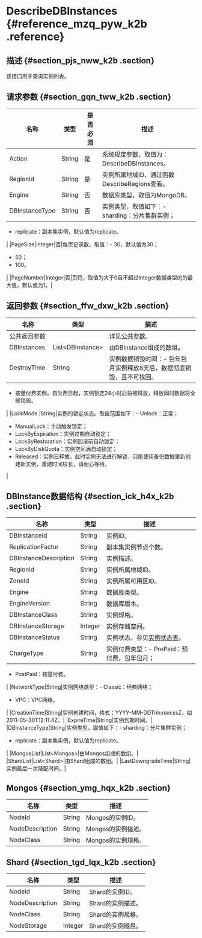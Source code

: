 # DescribeDBInstances {#reference_mzq_pyw_k2b .reference}

## 描述 {#section_pjs_nww_k2b .section}

该接口用于查询实例列表。

## 请求参数 {#section_gqn_tww_k2b .section}

|名称|类型|是否必须|描述|
|--|--|----|--|
|Action|String|是|系统规定参数，取值为：DescribeDBInstances。|
|RegionId|String|是|实例所属地域ID，通过函数DescribeRegions查看。|
|Engine|String|否|数据库类型，取值为MongoDB。|
|DBInstanceType|String|否|实例类型，取值如下：-   sharding：分片集群实例；
-   replicate：副本集实例，默认值为replicate。

|
|PageSize|Integer|否|每页记录数，取值：-   30，默认值为30；
-   50；
-   100。

|
|PageNumber|Integer|否|页码，取值为大于0且不超过Integer数据类型的的最大值，默认值为1。|

## 返回参数 {#section_ffw_dxw_k2b .section}

|名称|类型|描述|
|--|--|--|
|公共返回参数| |详见[公共参数](cn.zh-CN/API参考/公共参数.md#)。|
|DBInstances|List<DBInstance\>|由DBInstance组成的数组。|
|DestroyTime |String|实例数据销毁时间：-   包年包月实例释放8天后，数据彻底销毁，且不可找回。
-   按量付费实例，自欠费日起，实例锁定24小时后将被释放，释放同时数据将全部销毁。

 |
|LockMode |String|实例的锁定状态。取值范围如下：-   Unlock：正常；
-   ManualLock：手动触发锁定；
-   LockByExpiration：实例过期自动锁定；
-   LockByRestoration：实例回滚前自动锁定；
-   LockByDiskQuota：实例空间满自动锁定；
-   Released：实例已释放。此时实例无法进行解锁，只能使用备份数据重新创建新实例，重建时间较长，请耐心等待。

|

## DBInstance数据结构 {#section_ick_h4x_k2b .section}

|名称|类型|描述|
|--|--|--|
|DBInstanceId|String|实例ID。|
|ReplicationFactor|String|副本集实例节点个数。|
|DBInstanceDescription|String|实例描述。|
|RegionId|String|实例所属地域ID。|
|ZoneId|String|实例所属可用区ID。|
|Engine|String|数据库类型。|
|EngineVersion|String|数据库版本。|
|DBInstanceClass|String|实例规格。|
|DBInstanceStorage|Integer|实例存储空间。|
|DBInstanceStatus|String|实例状态，参见[实例状态表](https://help.aliyun.com/document_detail/63870.html)。|
|ChargeType|String|实例付费类型：-   PrePaid：预付费，包年包月；
-   PostPaid：按量付费。

|
|NetworkType|String|实例网络类型：-   Classic：经典网络；
-   VPC：VPC网络。

|
|CreationTime|String|实例创建时间，格式：YYYY-MM-DDThh:mm:ssZ，如2011-05-30T12:11:4Z。|
|ExpireTime|String|实例到期时间。|
|DBInstanceType|String|实例类型，取值如下：-   sharding：分片集群实例；
-   replicate：副本集实例，默认值为replicate。

|
|MongosList|List<Mongos\>|由Mongos组成的数组。|
|ShardList|List<Shard\>|由Shard组成的数组。|
|LastDowngradeTime|String|实例最后一次降配时间。|

## Mongos {#section_ymg_hqx_k2b .section}

|名称|类型|描述|
|--|--|--|
|NodeId|String|Mongos的实例ID。|
|NodeDescription|String|Mongos的实例描述。|
|NodeClass|String|Mongos的实例规格。|

## Shard {#section_tgd_lqx_k2b .section}

|名称|类型|描述|
|--|--|--|
|NodeId|String|Shard的实例ID。|
|NodeDescription|String|Shard的实例描述。|
|NodeClass|String|Shard的实例规格。|
|NodeStorage|Integer|Shard的实例磁盘。|

